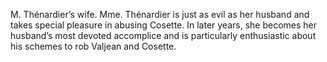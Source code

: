 M. Thénardier’s wife. Mme. Thénardier is just as evil as her husband and takes 
special pleasure in abusing Cosette. In later years, she becomes her husband’s 
most devoted accomplice and is particularly enthusiastic about his schemes to 
rob Valjean and Cosette.
